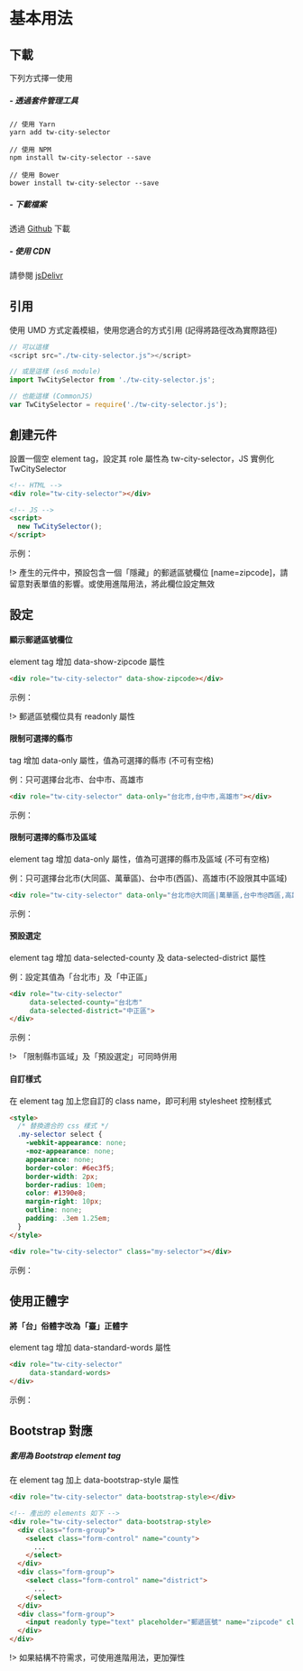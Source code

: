 # 基本用法

## 下載

下列方式擇一使用

##### - 透過套件管理工具
```
// 使用 Yarn
yarn add tw-city-selector

// 使用 NPM
npm install tw-city-selector --save

// 使用 Bower
bower install tw-city-selector --save
```

##### - 下載檔案
透過 [Github](https://github.com/dennykuo/tw-city-selector ':target=_blank') 下載

##### - 使用 CDN
請參閱 [jsDelivr](https://www.jsdelivr.com/package/npm/tw-city-selector)


## 引用

使用 UMD 方式定義模組，使用您適合的方式引用 (記得將路徑改為實際路徑)

```javascript
// 可以這樣
<script src="./tw-city-selector.js"></script>

// 或是這樣 (es6 module)
import TwCitySelector from './tw-city-selector.js';

// 也能這樣 (CommonJS)
var TwCitySelector = require('./tw-city-selector.js');
```


## 創建元件

設置一個空 element tag，設定其 role 屬性為 tw-city-selector，JS 實例化 TwCitySelector

```html
<!-- HTML -->
<div role="tw-city-selector"></div>

<!-- JS -->
<script>
  new TwCitySelector();
</script>
```

示例：
<div role="tw-city-selector"></div>

!> 產生的元件中，預設包含一個「隱藏」的郵遞區號欄位 [name=zipcode]，請留意對表單值的影響。或使用進階用法，將此欄位設定無效


## 設定

#### 顯示郵遞區號欄位

element tag 增加 data-show-zipcode 屬性

```html
<div role="tw-city-selector" data-show-zipcode></div>
```

示例：
<div role="tw-city-selector" data-show-zipcode></div>

!> 郵遞區號欄位具有 readonly 屬性

#### 限制可選擇的縣市

tag 增加 data-only 屬性，值為可選擇的縣市 (不可有空格)

例：只可選擇台北市、台中市、高雄市

```html
<div role="tw-city-selector" data-only="台北市,台中市,高雄市"></div>
```

示例：
<div role="tw-city-selector" data-only="台北市,台中市,高雄市"></div>


#### 限制可選擇的縣市及區域

element tag 增加 data-only 屬性，值為可選擇的縣市及區域 (不可有空格)

例：只可選擇台北市(大同區、萬華區)、台中市(西區)、高雄市(不設限其中區域)

```html
<div role="tw-city-selector" data-only="台北市@大同區|萬華區,台中市@西區,高雄市"></div>
```

示例：
<div role="tw-city-selector" data-only="台北市@大同區|萬華區,台中市@西區,高雄市"></div>


#### 預設選定

element tag 增加 data-selected-county 及 data-selected-district 屬性

例：設定其值為「台北市」及「中正區」

```html
<div role="tw-city-selector"
     data-selected-county="台北市"
     data-selected-district="中正區">
</div>
```

示例：
<div role="tw-city-selector"
     data-selected-county="台北市"
     data-selected-district="中正區">
</div>

!> 「限制縣市區域」及「預設選定」可同時併用

#### 自訂樣式

在 element tag 加上您自訂的 class name，即可利用 stylesheet 控制樣式

```html
<style>
  /* 替換適合的 css 樣式 */
  .my-selector select {
    -webkit-appearance: none;
    -moz-appearance: none;
    appearance: none;
    border-color: #6ec3f5;
    border-width: 2px;
    border-radius: 10em;
    color: #1390e8;
    margin-right: 10px;
    outline: none;
    padding: .3em 1.25em;
  }
</style>

<div role="tw-city-selector" class="my-selector"></div>
```

示例：
<div role="tw-city-selector" class="my-selector"></div>

<style>
  .my-selector select {
    -webkit-appearance: none;
    -moz-appearance: none;
    appearance: none;
    border-color: #6ec3f5;
    border-width: 2px;
    border-radius: 10em;
    color: #1390e8;
    margin-right: 10px;
    outline: none;
    padding: .3em 1.25em;
  }
</style>


## 使用正體字

#### 將「台」俗體字改為「臺」正體字

element tag 增加 data-standard-words 屬性

```html
<div role="tw-city-selector"
     data-standard-words>
</div>
```

示例：
<div role="tw-city-selector"
     data-standard-words>
</div>


## Bootstrap 對應

##### 套用為 Bootstrap element tag

在 element tag 加上 data-bootstrap-style 屬性

```html
<div role="tw-city-selector" data-bootstrap-style></div>

<!-- 產出的 elements 如下 -->
<div role="tw-city-selector" data-bootstrap-style>
  <div class="form-group">
    <select class="form-control" name="county">
      ...
    </select>
  </div>
  <div class="form-group">
    <select class="form-control" name="district">
      ...
    </select>
  </div>
  <div class="form-group">
    <input readonly type="text" placeholder="郵遞區號" name="zipcode" class="form-control" autocomplete="off" style="display: none; width: 6em;">
  </div>
</div>
```

!> 如果結構不符需求，可使用進階用法，更加彈性



<!-- 頁面示例用的 JS -->
<script>
  var a = new TwCitySelector();
</script>
